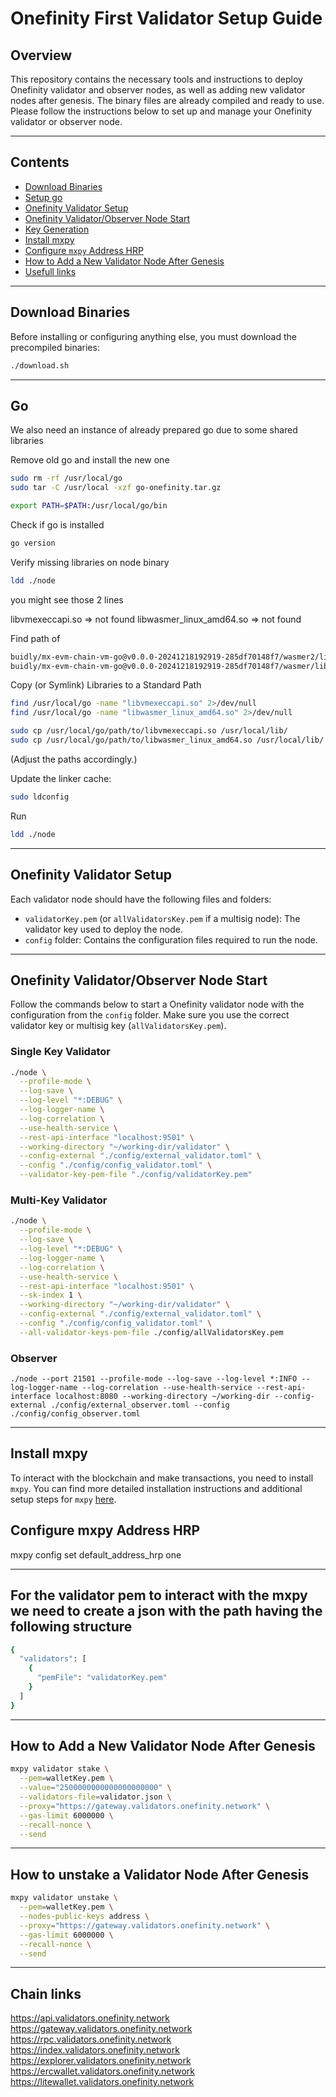 # Onefinity First Validator Setup Guide

## Overview
This repository contains the necessary tools and instructions to deploy Onefinity validator and observer nodes, as well as adding new validator nodes after genesis. The binary files are already compiled and ready to use. Please follow the instructions below to set up and manage your Onefinity validator or observer node.



---

## Contents
- [Download Binaries](#download-binaries)
- [Setup go](#go)
- [Onefinity Validator Setup](#Onefinity-validator-setup)
- [Onefinity Validator/Observer Node Start](#Onefinity-validatorobserver-node-start)
- [Key Generation](#key-generation)
- [Install mxpy](#install-mxpy)
- [Configure `mxpy` Address HRP](#configure-mxpy-address-hrp)
- [How to Add a New Validator Node After Genesis](#how-to-add-a-new-validator-node-after-genesis)
- [Usefull links](#chain-links)

---

## Download Binaries
Before installing or configuring anything else, you must download the precompiled binaries:

```bash
./download.sh
```
---

## Go

We also need an instance of already prepared go due to some shared libraries

Remove old go and install the new one

```bash
sudo rm -rf /usr/local/go
sudo tar -C /usr/local -xzf go-onefinity.tar.gz

export PATH=$PATH:/usr/local/go/bin
```

Check if go is installed

```bash
go version
```

Verify missing libraries on node binary

```bash
ldd ./node
```

you might see those 2 lines

libvmexeccapi.so => not found
libwasmer_linux_amd64.so => not found


Find path of 

```bash
buidly/mx-evm-chain-vm-go@v0.0.0-20241218192919-285df70148f7/wasmer2/libvmexeccapi.so
buidly/mx-evm-chain-vm-go@v0.0.0-20241218192919-285df70148f7/wasmer/libwasmer_linux_amd64.so
```

Copy (or Symlink) Libraries to a Standard Path

```bash
find /usr/local/go -name "libvmexeccapi.so" 2>/dev/null
find /usr/local/go -name "libwasmer_linux_amd64.so" 2>/dev/null

sudo cp /usr/local/go/path/to/libvmexeccapi.so /usr/local/lib/
sudo cp /usr/local/go/path/to/libwasmer_linux_amd64.so /usr/local/lib/
```
(Adjust the paths accordingly.)




Update the linker cache:

```bash
sudo ldconfig
```
Run

```bash
ldd ./node
```

---

## Onefinity Validator Setup
Each validator node should have the following files and folders:
- `validatorKey.pem` (or `allValidatorsKey.pem` if a multisig node): The validator key used to deploy the node.
- `config` folder: Contains the configuration files required to run the node.

---

## Onefinity Validator/Observer Node Start

Follow the commands below to start a Onefinity validator node with the configuration from the `config` folder. Make sure you use the correct validator key or multisig key (`allValidatorsKey.pem`).

### Single Key Validator

```bash
./node \
  --profile-mode \
  --log-save \
  --log-level "*:DEBUG" \
  --log-logger-name \
  --log-correlation \
  --use-health-service \
  --rest-api-interface "localhost:9501" \
  --working-directory "~/working-dir/validator" \
  --config-external "./config/external_validator.toml" \
  --config "./config/config_validator.toml" \
  --validator-key-pem-file "./config/validatorKey.pem"
```
### Multi-Key Validator

```bash
./node \
  --profile-mode \
  --log-save \
  --log-level "*:DEBUG" \
  --log-logger-name \
  --log-correlation \
  --use-health-service \
  --rest-api-interface "localhost:9501" \
  --sk-index 1 \
  --working-directory "~/working-dir/validator" \
  --config-external "./config/external_validator.toml" \
  --config "./config/config_validator.toml" \
  --all-validator-keys-pem-file ./config/allValidatorsKey.pem
```
### Observer 

```
./node --port 21501 --profile-mode --log-save --log-level *:INFO --log-logger-name --log-correlation --use-health-service --rest-api-interface localhost:8080 --working-directory ~/working-dir --config-external ./config/external_observer.toml --config ./config/config_observer.toml
```
---

## Install mxpy

To interact with the blockchain and make transactions, you need to install `mxpy`.
You can find more detailed installation instructions and additional setup steps for `mxpy` [here](https://docs.multiversx.com/sdk-and-tools/sdk-py/installing-mxpy).

## Configure mxpy Address HRP

mxpy config set default_address_hrp one

---
## For the validator pem to interact with the mxpy we need to create a json with the path having the following structure

```bash
{
  "validators": [
    {
      "pemFile": "validatorKey.pem"
    }
  ]
}
```

---

## How to Add a New Validator Node After Genesis

```bash
mxpy validator stake \
  --pem=walletKey.pem \
  --value="2500000000000000000000" \
  --validators-file=validator.json \
  --proxy="https://gateway.validators.onefinity.network" \
  --gas-limit 6000000 \
  --recall-nonce \
  --send
```
---

## How to unstake a Validator Node After Genesis

```bash
mxpy validator unstake \
  --pem=walletKey.pem \
  --nodes-public-keys address \
  --proxy="https://gateway.validators.onefinity.network" \
  --gas-limit 6000000 \
  --recall-nonce \
  --send
```
---

## Chain links

https://api.validators.onefinity.network
https://gateway.validators.onefinity.network
https://rpc.validators.onefinity.network
https://index.validators.onefinity.network
https://explorer.validators.onefinity.network
https://ercwallet.validators.onefinity.network
https://litewallet.validators.onefinity.network